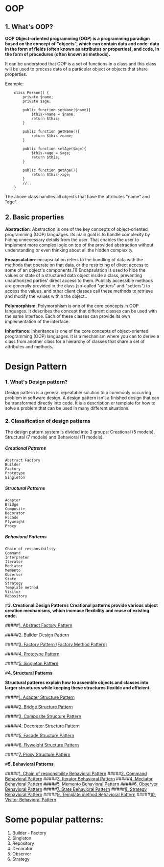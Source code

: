 # OOP

## 1. What's OOP?

**OOP Object-oriented programming (OOP) is a programming paradigm based on the concept of "objects", which can contain data and code: data in the form of fields (often known as attributes or properties), and code, in the form of procedures (often known as methods).**

It can be understood that OOP is a set of functions in a class and this class will be used to process data of a particular object or objects that share properties.

Example:
```
    class Person() {
        private $name;
        private $age;
    
        public function setName($name){
            $this->name = $name;
            return $this;
        }
        
        public function getName(){
            return $this->name;
        }
        
        public function setAge($age){
            $this->age = $age;
            return $this;
        }
        
        public function getAge(){
            return $this->age;
        }
        //..
    }
```

The above class handles all objects that have the attributes "name" and "age".

## 2. Basic properties

**Abstraction**: Abstraction is one of the key concepts of object-oriented programming (OOP) languages. Its main goal is to handle complexity by hiding unnecessary details from the user. That enables the user to implement more complex logic on top of the provided abstraction without understanding or even thinking about all the hidden complexity.

**Encapsulation**: encapsulation refers to the bundling of data with the methods that operate on that data, or the restricting of direct access to some of an object's components.[1] Encapsulation is used to hide the values or state of a structured data object inside a class, preventing unauthorized parties' direct access to them. Publicly accessible methods are generally provided in the class (so-called "getters" and "setters") to access the values, and other client classes call these methods to retrieve and modify the values within the object..

**Polymorphism**: Polymorphism is one of the core concepts in OOP languages. It describes the concept that different classes can be used with the same interface. Each of these classes can provide its own implementation of the interface.

**Inheritance**: Inheritance is one of the core concepts of object-oriented programming (OOP) languages. It is a mechanism where you can to derive a class from another class for a hierarchy of classes that share a set of attributes and methods.

# Design Pattern

### **1. What's Design pattern?**

Design pattern is a general repeatable solution to a commonly occurring problem in software design. A design pattern isn't a finished design that can be transformed directly into code. It is a description or template for how to solve a problem that can be used in many different situations.

### **2. Classification of design patterns**

The design pattern system is divided into 3 groups: Creational (5 models), Structural (7 models) and Behavioral (11 models).

##### Creational Patterns
    Abstract Factory
    Builder
    Factory
    Prototype
    Singleton

##### Structural Patterns
    Adapter
    Bridge
    Composite
    Decorator
    Facade
    Flyweight
    Proxy

##### Behavioral Patterns
    Chain of responsibility
    Command
    Interpreter
    Iterator
    Mediator
    Memento
    Observer
    State
    Strategy
    Template method
    Visitor
    Repository
    
#**3. Creational Design Patterns**
**Creational patterns provide various object creation mechanisms, which increase flexibility and reuse of existing code.**

#####[1. Abstract Factory Pattern](design-patterns/creational-patterns/01-abstract-factory.md)  

#####[2. Builder Design Pattern](design-patterns/creational-patterns/02-builder.md)
    
#####[3. Factory Pattern (Factory Method Pattern)](design-patterns/creational-patterns/03-factory.md)

#####[4. Prototype Pattern](design-patterns/creational-patterns/04-prototype.md)

#####[5. Singleton Pattern](design-patterns/creational-patterns/05-singleton.md)

#**4. Structural Patterns**

**Structural patterns explain how to assemble objects and classes into larger structures while keeping these structures flexible and efficient.**

#####[1. Adapter Structure Pattern](design-patterns/structural-patterns/01-adapter.md)

#####[2. Bridge Structure Pattern](design-patterns/structural-patterns/02-bridge.md)

#####[3. Composite Structure Pattern](design-patterns/structural-patterns/03-composite.md)

#####[4. Decorator Structure Pattern](design-patterns/structural-patterns/04-decorator.md)

#####[5. Facade Structure Pattern](design-patterns/structural-patterns/05-facade.md)

#####[6. Flyweight Structure Pattern](design-patterns/structural-patterns/06-flyweight.md)

#####[7. Proxy Structure Pattern](design-patterns/structural-patterns/07-proxy.md)

#**5. Behavioral Patterns**

#####[1. Chain of responsibility Behavioral Pattern](design-patterns/structural-patterns/01-adapter.md)
#####[2. Command Behavioral Pattern](design-patterns/structural-patterns/02-command.md)
#####[3. Iterator Behavioral Pattern](design-patterns/structural-patterns/03-iterator.md)
#####[4. Mediator Behavioral Pattern](design-patterns/structural-patterns/04-mediator.md)
#####[5. Memento Behavioral Pattern](design-patterns/structural-patterns/05-memento.md)
#####[6. Observer Behavioral Pattern](design-patterns/structural-patterns/06-observer.md)
#####[7. State Behavioral Pattern](design-patterns/structural-patterns/07-state.md)
#####[8. Strategy Behavioral Pattern](design-patterns/structural-patterns/08-strategy.md)
#####[9. Template method Behavioral Pattern](design-patterns/structural-patterns/09-template-method.md)
#####[10. Visitor Behavioral Pattern](design-patterns/structural-patterns/10-visitor.md)

# Some popular patterns:

1. Builder - Factory
2. Singleton
3. Repository
4. Decorator
5. Observer
6. Strategy